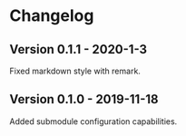 # Changelog

## Version 0.1.1 - 2020-1-3

Fixed markdown style with remark.

## Version 0.1.0 - 2019-11-18

Added submodule configuration capabilities.
